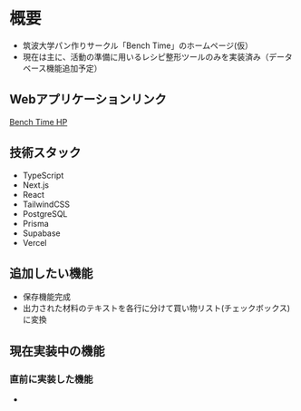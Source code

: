 # 概要
- 筑波大学パン作りサークル「Bench Time」のホームページ(仮）
- 現在は主に、活動の準備に用いるレシピ整形ツールのみを実装済み（データベース機能追加予定）

## Webアプリケーションリンク


[Bench Time HP](https://recipe-converter-next-ts.vercel.app/)

## 技術スタック

- TypeScript
- Next.js
- React
- TailwindCSS
- PostgreSQL
- Prisma
- Supabase
- Vercel

## 追加したい機能

- 保存機能完成
- 出力された材料のテキストを各行に分けて買い物リスト(チェックボックス)に変換

## 現在実装中の機能

### 直前に実装した機能

-

